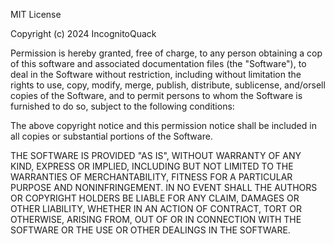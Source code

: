 MIT License

Copyright (c) 2024 IncognitoQuack

Permission is hereby granted, free of charge, to any person obtaining a cop
of this software and associated documentation files (the "Software"), to deal
in the Software without restriction, including without limitation the rights
to use, copy, modify, merge, publish, distribute, sublicense, and/orsell
copies of the Software, and to permit persons to whom the Software is
furnished to do so, subject to the following conditions:

The above copyright notice and this permission notice shall be included in all
copies or substantial portions of the Software.

THE SOFTWARE IS PROVIDED "AS IS", WITHOUT WARRANTY OF ANY KIND, EXPRESS OR
IMPLIED, INCLUDING BUT NOT LIMITED TO THE WARRANTIES OF MERCHANTABILITY,
FITNESS FOR A PARTICULAR PURPOSE AND NONINFRINGEMENT. IN NO EVENT SHALL THE
AUTHORS OR COPYRIGHT HOLDERS BE LIABLE FOR ANY CLAIM, DAMAGES OR OTHER
LIABILITY, WHETHER IN AN ACTION OF CONTRACT, TORT OR OTHERWISE, ARISING FROM,
OUT OF OR IN CONNECTION WITH THE SOFTWARE OR THE USE OR OTHER DEALINGS IN THE
SOFTWARE.
